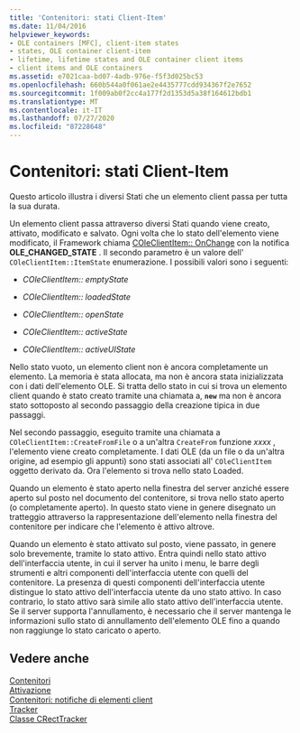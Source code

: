 ```yaml
---
title: 'Contenitori: stati Client-Item'
ms.date: 11/04/2016
helpviewer_keywords:
- OLE containers [MFC], client-item states
- states, OLE container client-item
- lifetime, lifetime states and OLE container client items
- client items and OLE containers
ms.assetid: e7021caa-bd07-4adb-976e-f5f3d025bc53
ms.openlocfilehash: 660b544a0f061ae2e4435777cdd934367f2e7652
ms.sourcegitcommit: 1f009ab0f2cc4a177f2d1353d5a38f164612bdb1
ms.translationtype: MT
ms.contentlocale: it-IT
ms.lasthandoff: 07/27/2020
ms.locfileid: "87228648"
---
```

# <a name="containers-client-item-states"></a>Contenitori: stati Client-Item

Questo articolo illustra i diversi Stati che un elemento client passa per tutta la sua durata.

Un elemento client passa attraverso diversi Stati quando viene creato, attivato, modificato e salvato. Ogni volta che lo stato dell'elemento viene modificato, il Framework chiama [COleClientItem:: OnChange](reference/coleclientitem-class.md#onchange) con la notifica **OLE_CHANGED_STATE** . Il secondo parametro è un valore dell' `COleClientItem::ItemState` enumerazione. I possibili valori sono i seguenti:

- *COleClientItem:: emptyState*

- *COleClientItem:: loadedState*

- *COleClientItem:: openState*

- *COleClientItem:: activeState*

- *COleClientItem:: activeUIState*

Nello stato vuoto, un elemento client non è ancora completamente un elemento. La memoria è stata allocata, ma non è ancora stata inizializzata con i dati dell'elemento OLE. Si tratta dello stato in cui si trova un elemento client quando è stato creato tramite una chiamata a, **`new`** ma non è ancora stato sottoposto al secondo passaggio della creazione tipica in due passaggi.

Nel secondo passaggio, eseguito tramite una chiamata a `COleClientItem::CreateFromFile` o a un'altra `CreateFrom` funzione *xxxx* , l'elemento viene creato completamente. I dati OLE (da un file o da un'altra origine, ad esempio gli appunti) sono stati associati all' `COleClientItem` oggetto derivato da. Ora l'elemento si trova nello stato Loaded.

Quando un elemento è stato aperto nella finestra del server anziché essere aperto sul posto nel documento del contenitore, si trova nello stato aperto (o completamente aperto). In questo stato viene in genere disegnato un tratteggio attraverso la rappresentazione dell'elemento nella finestra del contenitore per indicare che l'elemento è attivo altrove.

Quando un elemento è stato attivato sul posto, viene passato, in genere solo brevemente, tramite lo stato attivo. Entra quindi nello stato attivo dell'interfaccia utente, in cui il server ha unito i menu, le barre degli strumenti e altri componenti dell'interfaccia utente con quelli del contenitore. La presenza di questi componenti dell'interfaccia utente distingue lo stato attivo dell'interfaccia utente da uno stato attivo. In caso contrario, lo stato attivo sarà simile allo stato attivo dell'interfaccia utente. Se il server supporta l'annullamento, è necessario che il server mantenga le informazioni sullo stato di annullamento dell'elemento OLE fino a quando non raggiunge lo stato caricato o aperto.

## <a name="see-also"></a>Vedere anche

[Contenitori](containers.md)<br/>
[Attivazione](activation-cpp.md)<br/>
[Contenitori: notifiche di elementi client](containers-client-item-notifications.md)<br/>
[Tracker](trackers.md)<br/>
[Classe CRectTracker](reference/crecttracker-class.md)

